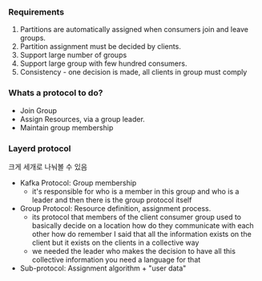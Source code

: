 
### Requirements

1. Partitions are automatically assigned when consumers join and leave groups.
2. Partition assignment must be decided by clients.
3. Support large number of groups
4. Support large group with few hundred consumers.
5. Consistency - one decision is made, all clients in group must comply

### Whats a protocol to do?

- Join Group
- Assign Resources, via a group leader.
- Maintain group membership

### Layerd protocol

크게 세개로 나눠볼 수 있음

- Kafka Protocol: Group membership
	- it's responsible for who is a member in this group and who is a leader and then there is the group protocol itself
- Group Protocol: Resource definition, assignment process.
	- its protocol that members of the client consumer group used to basically decide on a location how do they communicate with each other how do remember I said that all the information exists on the client but it exists on the clients in a collective way
	- we needed the leader who makes the decision to have all this collective information you need a language for that 
- Sub-protocol: Assignment algorithm + "user data"

